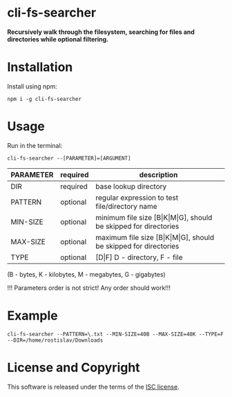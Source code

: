 # cli-fs-searcher

**Recursively walk through the filesystem, searching for files and directories while optional filtering.**

# Installation
Install using npm:

``
npm i -g cli-fs-searcher
``

# Usage

Run in the terminal:

```
cli-fs-searcher --[PARAMETER]=[ARGUMENT]
```



| PARAMETER | required | description |
| ------ | ------ | ------ |
| DIR | required | base lookup directory |
| PATTERN | optional | regular expression to test file/directory name |
| MIN-SIZE | optional | minimum file size [B\|K\|M\|G], should be skipped for directories |
| MAX-SIZE | optional | maximum file size [B\|K\|M\|G], should be skipped for directories |
| TYPE | optional | [D\|F] D - directory, F - file |


(B - bytes, K - kilobytes, M - megabytes, G - gigabytes)

!!! Parameters order is not strict! Any order should work!!!

# Example

``
cli-fs-searcher --PATTERN=\.txt --MIN-SIZE=40B --MAX-SIZE=40K --TYPE=F --DIR=/home/rostislav/Downloads
``

# License and Copyright
 
 This software is released under the terms of the [ISC license](https://github.com/yemelyanow-ross/cli-fs-searcher/blob/master/LICENSE.md).
